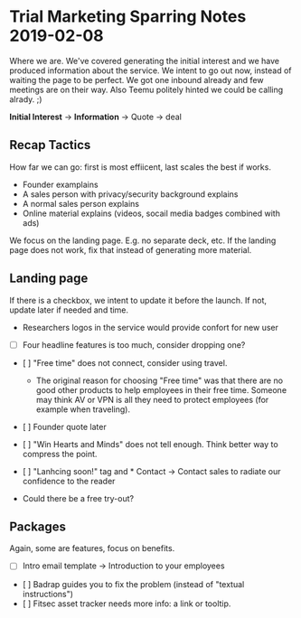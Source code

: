 # Trial Marketing Sparring Notes 2019-02-08

Where we are. We've covered generating the initial interest and we have
produced information about the service. We intent to go out now, instead of
waiting the page to be perfect. We got one inbound already and few meetings are
on their way. Also Teemu politely hinted we could be calling alrady. ;)

**Initial Interest** -> **Information** -> Quote -> deal

## Recap Tactics

How far we can go: first is most effiicent, last scales the best if works.

* Founder examplains
* A sales person with privacy/security background explains
* A normal sales person explains
* Online material explains (videos, socail media badges combined with ads)

We focus on the landing page. E.g. no separate deck, etc. If the landing page
does not work, fix that instead of generating more material.

## Landing page

If there is a checkbox, we intent to update it before the launch. If not,
update later if needed and time.

* Researchers logos in the service would provide confort for new user
* [ ] Four headline features is too much, consider dropping one?
* [ ] "Free time" does not connect, consider using travel.
  * The original reason for choosing "Free time" was that there are no good
    other products to help employees in their free time. Someone may think
    AV or VPN is all they need to protect employees (for example when
    traveling).
* [ ] Founder quote later
* [ ] "Win Hearts and Minds" does not tell enough. Think better way to compress the
  point.

* [ ] "Lanhcing soon!" tag and * Contact -> Contact sales to radiate our confidence to the reader
* Could there be a free try-out?

## Packages

Again, some are features, focus on benefits.

* [ ] Intro email template -> Introduction to your employees
* [ ] Badrap guides you to fix the problem (instead of "textual instructions")
* [ ] Fitsec asset tracker needs more info: a link or tooltip.
